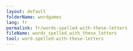 ```yaml
---
layout: default
folderName: wordgames
lang: fr
permalink: fr/words-spelled-with-these-letters
fileName: words_spelled_with_these_letters
tool: word-spelled-with-these-letters       
---
```

